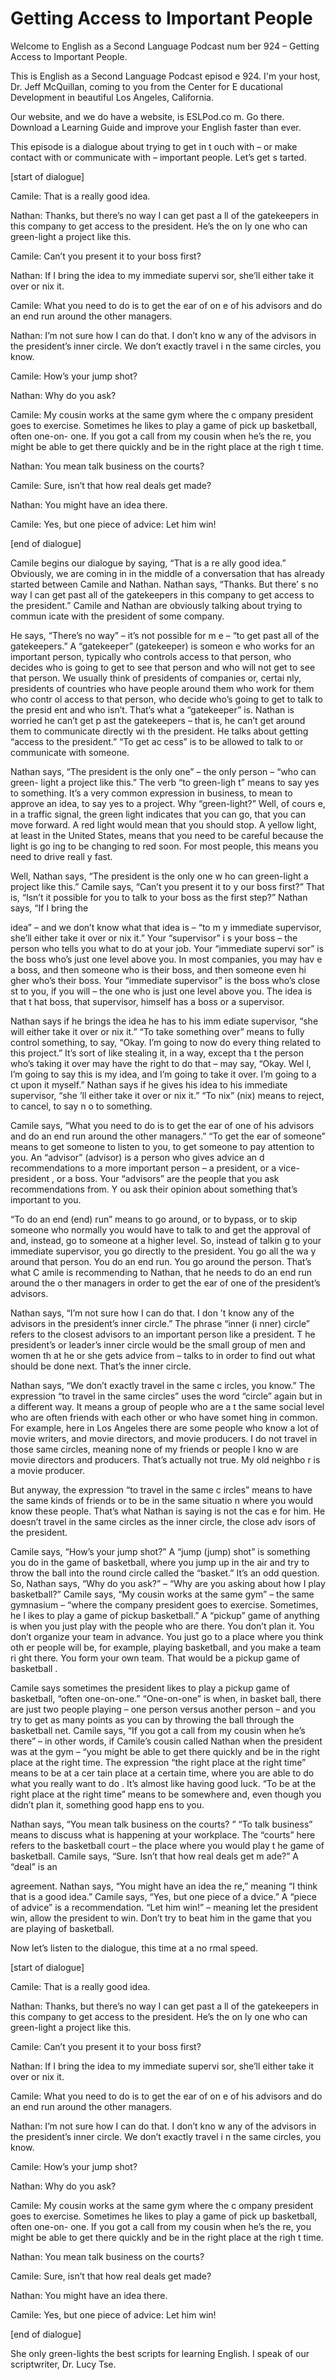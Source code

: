 # Getting Access to Important People

Welcome to English as a Second Language Podcast num ber 924 – Getting Access to Important People.

This is English as a Second Language Podcast episod e 924. I'm your host, Dr. Jeff McQuillan, coming to you from the Center for E ducational Development in beautiful Los Angeles, California.

Our website, and we do have a website, is ESLPod.co m. Go there. Download a Learning Guide and improve your English faster than  ever.

This episode is a dialogue about trying to get in t ouch with – or make contact with or communicate with – important people. Let’s get s tarted.

[start of dialogue]

Camile: That is a really good idea.

Nathan: Thanks, but there’s no way I can get past a ll of the gatekeepers in this company to get access to the president. He’s the on ly one who can green-light a project like this.

Camile: Can’t you present it to your boss first?

Nathan: If I bring the idea to my immediate supervi sor, she’ll either take it over or nix it.

Camile: What you need to do is to get the ear of on e of his advisors and do an end run around the other managers.

Nathan: I’m not sure how I can do that. I don’t kno w any of the advisors in the president’s inner circle. We don’t exactly travel i n the same circles, you know.

Camile: How’s your jump shot?

Nathan: Why do you ask?

Camile: My cousin works at the same gym where the c ompany president goes to exercise. Sometimes he likes to play a game of pick up basketball, often one-on- one. If you got a call from my cousin when he’s the re, you might be able to get there quickly and be in the right place at the righ t time.

 Nathan: You mean talk business on the courts?

Camile: Sure, isn’t that how real deals get made?

Nathan: You might have an idea there.

Camile: Yes, but one piece of advice: Let him win!

[end of dialogue]

Camile begins our dialogue by saying, “That is a re ally good idea.” Obviously, we are coming in in the middle of a conversation that has already started between Camile and Nathan. Nathan says, “Thanks. But there’ s no way I can get past all of the gatekeepers in this company to get access to  the president.” Camile and Nathan are obviously talking about trying to commun icate with the president of some company.

He says, “There’s no way” – it’s not possible for m e – “to get past all of the gatekeepers.” A “gatekeeper” (gatekeeper) is someon e who works for an important person, typically who controls access to that person, who decides who is going to get to see that person and who will not  get to see that person. We usually think of presidents of companies or, certai nly, presidents of countries who have people around them who work for them who contr ol access to that person, who decide who’s going to get to talk to the presid ent and who isn’t. That’s what a “gatekeeper” is. Nathan is worried he can’t get p ast the gatekeepers – that is, he can’t get around them to communicate directly wi th the president. He talks about getting “access to the president.” “To get ac cess” is to be allowed to talk to or communicate with someone.

Nathan says, “The president is the only one” – the only person – “who can green- light a project like this.” The verb “to green-ligh t” means to say yes to something. It’s a very common expression in business, to mean to approve an idea, to say yes to a project. Why “green-light?” Well, of cours e, in a traffic signal, the green light indicates that you can go, that you can move forward. A red light would mean that you should stop. A yellow light, at least  in the United States, means that you need to be careful because the light is go ing to be changing to red soon. For most people, this means you need to drive reall y fast.

Well, Nathan says, “The president is the only one w ho can green-light a project like this.” Camile says, “Can’t you present it to y our boss first?” That is, “Isn’t it possible for you to talk to your boss as the first step?” Nathan says, “If I bring the

idea” – and we don’t know what that idea is – “to m y immediate supervisor, she’ll either take it over or nix it.” Your “supervisor” i s your boss – the person who tells you what to do at your job. Your “immediate supervi sor” is the boss who’s just one level above you. In most companies, you may hav e a boss, and then someone who is their boss, and then someone even hi gher who’s their boss. Your “immediate supervisor” is the boss who’s close st to you, if you will – the one who is just one level above you. The idea is that t hat boss, that supervisor, himself has a boss or a supervisor.

Nathan says if he brings the idea he has to his imm ediate supervisor, “she will either take it over or nix it.” “To take something over” means to fully control something, to say, “Okay. I’m going to now do every thing related to this project.” It’s sort of like stealing it, in a way, except tha t the person who’s taking it over may have the right to do that – may say, “Okay. Wel l, I’m going to say this is my idea, and I’m going to take it over. I’m going to a ct upon it myself.” Nathan says if he gives his idea to his immediate supervisor, “she ’ll either take it over or nix it.” “To nix” (nix) means to reject, to cancel, to say n o to something.

Camile says, “What you need to do is to get the ear  of one of his advisors and do an end run around the other managers.” “To get the ear of someone” means to get someone to listen to you, to get someone to pay  attention to you. An “advisor” (advisor) is a person who gives advice an d recommendations to a more important person – a president, or a vice-president , or a boss. Your “advisors” are the people that you ask recommendations from. Y ou ask their opinion about something that’s important to you.

“To do an end (end) run” means to go around, or to bypass, or to skip someone who normally you would have to talk to and get the approval of and, instead, go to someone at a higher level. So, instead of talkin g to your immediate supervisor, you go directly to the president. You go all the wa y around that person. You do an end run. You go around the person. That’s what C amile is recommending to Nathan, that he needs to do an end run around the o ther managers in order to get the ear of one of the president’s advisors.

Nathan says, “I’m not sure how I can do that. I don ’t know any of the advisors in the president’s inner circle.” The phrase “inner (i nner) circle” refers to the closest advisors to an important person like a president. T he president’s or leader’s inner circle would be the small group of men and women th at he or she gets advice from – talks to in order to find out what should be  done next. That’s the inner circle.

Nathan says, “We don’t exactly travel in the same c ircles, you know.” The expression “to travel in the same circles” uses the  word “circle” again but in a different way. It means a group of people who are a t the same social level who are often friends with each other or who have somet hing in common. For example, here in Los Angeles there are some people who know a lot of movie writers, and movie directors, and movie producers. I do not travel in those same circles, meaning none of my friends or people I kno w are movie directors and producers. That’s actually not true. My old neighbo r is a movie producer.

But anyway, the expression “to travel in the same c ircles” means to have the same kinds of friends or to be in the same situatio n where you would know these people. That’s what Nathan is saying is not the cas e for him. He doesn’t travel in the same circles as the inner circle, the close adv isors of the president.

Camile says, “How’s your jump shot?” A “jump (jump)  shot” is something you do in the game of basketball, where you jump up in the  air and try to throw the ball into the round circle called the “basket.” It’s an odd question. So, Nathan says, “Why do you ask?” – “Why are you asking about how I  play basketball?” Camile says, “My cousin works at the same gym” – the same gymnasium – “where the company president goes to exercise. Sometimes, he l ikes to play a game of pickup basketball.” A “pickup” game of anything is when you just play with the people who are there. You don’t plan it. You don’t organize your team in advance. You just go to a place where you think oth er people will be, for example, playing basketball, and you make a team ri ght there. You form your own team. That would be a pickup game of basketball .

Camile says sometimes the president likes to play a  pickup game of basketball, “often one-on-one.” “One-on-one” is when, in basket ball, there are just two people playing – one person versus another person –  and you try to get as many points as you can by throwing the ball through the basketball net. Camile says, “If you got a call from my cousin when he’s there” – in  other words, if Camile’s cousin called Nathan when the president was at the gym – “you might be able to get there quickly and be in the right place at the right time. The expression “the right place at the right time” means to be at a cer tain place at a certain time, where you are able to do what you really want to do . It’s almost like having good luck. “To be at the right place at the right time” means to be somewhere and, even though you didn’t plan it, something good happ ens to you.

Nathan says, “You mean talk business on the courts? ” “To talk business” means to discuss what is happening at your workplace. The  “courts” here refers to the basketball court – the place where you would play t he game of basketball. Camile says, “Sure. Isn’t that how real deals get m ade?” A “deal” is an

agreement. Nathan says, “You might have an idea the re,” meaning “I think that is a good idea.” Camile says, “Yes, but one piece of a dvice.” A “piece of advice” is a recommendation. “Let him win!” – meaning let the president win, allow the president to win. Don’t try to beat him in the game  that you are playing of basketball.

Now let’s listen to the dialogue, this time at a no rmal speed.

[start of dialogue]

Camile: That is a really good idea.

Nathan: Thanks, but there’s no way I can get past a ll of the gatekeepers in this company to get access to the president. He’s the on ly one who can green-light a project like this.

Camile: Can’t you present it to your boss first?

Nathan: If I bring the idea to my immediate supervi sor, she’ll either take it over or nix it.

Camile: What you need to do is to get the ear of on e of his advisors and do an end run around the other managers.

Nathan: I’m not sure how I can do that. I don’t kno w any of the advisors in the president’s inner circle. We don’t exactly travel i n the same circles, you know.

Camile: How’s your jump shot?

Nathan: Why do you ask?

Camile: My cousin works at the same gym where the c ompany president goes to exercise. Sometimes he likes to play a game of pick up basketball, often one-on- one. If you got a call from my cousin when he’s the re, you might be able to get there quickly and be in the right place at the righ t time.

Nathan: You mean talk business on the courts?

Camile: Sure, isn’t that how real deals get made?

Nathan: You might have an idea there.

 Camile: Yes, but one piece of advice: Let him win!

[end of dialogue]

She only green-lights the best scripts for learning  English. I speak of our scriptwriter, Dr. Lucy Tse.




